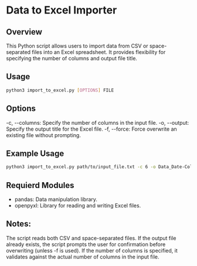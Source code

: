 # Data to Excel Importer

## Overview

This Python script allows users to import data from CSV or space-separated files into an Excel spreadsheet. It provides flexibility for specifying the number of columns and output file title.

## Usage

```bash
python3 import_to_excel.py [OPTIONS] FILE
```

## Options

-c, --columns: Specify the number of columns in the input file.
-o, --output: Specify the output title for the Excel file.
-f, --force: Force overwrite an existing file without prompting.

## Example Usage

```bash
python3 import_to_excel.py path/to/input_file.txt -c 6 -o Data_Date-Collected -f
```

## Requierd Modules

- pandas: Data manipulation library.
- openpyxl: Library for reading and writing Excel files.

## Notes:

The script reads both CSV and space-separated files.
If the output file already exists, the script prompts the user for confirmation before overwriting (unless -f is used).
If the number of columns is specified, it validates against the actual number of columns in the input file.